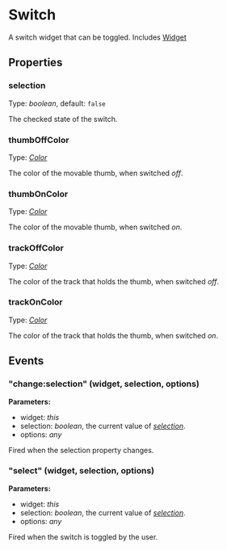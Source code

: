 ---
---
# Switch
A switch widget that can be toggled.
Includes [Widget](Widget.md)

## Properties
### selection
Type: *boolean*, default: `false`

The checked state of the switch.
### thumbOffColor
Type: *[Color](../types.md#color)*

The color of the movable thumb, when switched *off*.
### thumbOnColor
Type: *[Color](../types.md#color)*

The color of the movable thumb, when switched *on*.
### trackOffColor
Type: *[Color](../types.md#color)*

The color of the track that holds the thumb, when switched *off*.
### trackOnColor
Type: *[Color](../types.md#color)*

The color of the track that holds the thumb, when switched *on*.

## Events
### "change:selection" (widget, selection, options)

**Parameters:** 

- widget: *this*
- selection: *boolean*, the current value of *[selection](#selection)*.
- options: *any*

Fired when the selection property changes.

### "select" (widget, selection, options)

**Parameters:** 

- widget: *this*
- selection: *boolean*, the current value of *[selection](#selection)*.
- options: *any*

Fired when the switch is toggled by the user.

